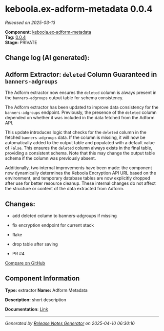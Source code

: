 #  keboola.ex-adform-metadata 0.0.4

_Released on 2025-03-13_

**Component:** [keboola.ex-adform-metadata](https://github.com/keboola/component-adform)  
**Tag:** [0.0.4](https://github.com/keboola/component-adform/releases/tag/0.0.4)  
**Stage:** PRIVATE


## Change log (AI generated):
## Adform Extractor: `deleted` Column Guaranteed in `banners-adgroups`
The Adform extractor now ensures the `deleted` column is always present in the `banners-adgroups` output table for schema consistency.

The Adform extractor has been updated to improve data consistency for the `banners-adgroups` endpoint. Previously, the presence of the `deleted` column depended on whether it was included in the data fetched from the Adform API.

This update introduces logic that checks for the `deleted` column in the fetched `banners-adgroups` data. If the column is missing, it will now be automatically added to the output table and populated with a default value of `False`. This ensures the `deleted` column always exists in the final table, providing a consistent schema. Note that this may change the output table schema if the column was previously absent.

Additionally, two internal improvements have been made: the component now dynamically determines the Keboola Encryption API URL based on the environment, and temporary database tables are now explicitly dropped after use for better resource cleanup. These internal changes do not affect the structure or content of the data extracted from Adform.



## Changes:



- add deleted column to banners-adgroups if missing 




- fix encryption endpoint for current stack 




- flake 




- drop table after saving 




- PR #4 



[Compare on GitHub](https://github.com/keboola/component-adform/compare/0.0.3...0.0.4)



## Component Information
**Type:** extractor
**Name:** Adform Metadata

**Description:** short description


**Documentation:** [Link](https://github.com/keboola/component-adform/blob/master/README.md)



---
_Generated by [Release Notes Generator](https://github.com/keboola/release-notes-generator)
on 2025-04-10 06:30:16_